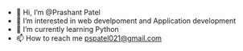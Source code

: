 - 👋 Hi, I’m @Prashant Patel
- 👀 I’m interested in web develpoment and Application development
- 🌱 I’m currently learning Python
- 📫 How to reach me pspatel021@gmail.com

<!---
Prashant-021/Prashant-021 is a ✨ special ✨ repository because its `README.md` (this file) appears on your GitHub profile.
You can click the Preview link to take a look at your changes.
--->
